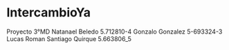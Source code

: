 # IntercambioYa
Proyecto 3°MD
Natanael Beledo  5.712810-4
Gonzalo Gonzalez 5-693324-3
Lucas Roman 
Santiago Quirque 5.663806_5
